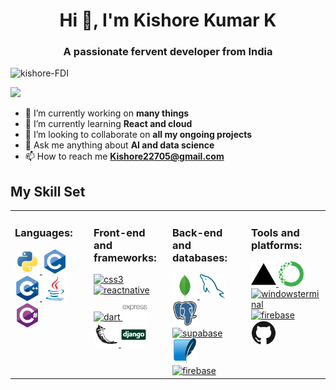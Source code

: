 <h1 align="center">Hi 👋, I'm Kishore Kumar K</h1>
<h3 align="center">A passionate fervent developer from India</h3>
<p align="left"> <img src="https://komarev.com/ghpvc/?username=kishore-FDI&label=Profile%20views&color=0e75b6&style=flat" alt="kishore-FDI" /> </p>
   
![](https://media1.tenor.com/images/ea9df861113fecec5bb17bf1faa0124e/tenor.gif?itemid=3950966)  

- 🔭 I’m currently working on **many things**
- 🌱 I’m currently learning **React and cloud**
- 👯 I’m looking to collaborate on **all my ongoing projects**
- 💬 Ask me anything about **AI and data science**
- 📫 How to reach me **Kishore22705@gmail.com**

## My Skill Set  
<table><tr><td valign="top" width="25%">
<div>
<h3 align="left">Languages:</h3>
<a href="https://www.python.org" target="_blank" rel="noreferrer"> 
  <img src="https://raw.githubusercontent.com/devicons/devicon/master/icons/python/python-original.svg" alt="python" width="40" height="40"/> 
</a>
<a href="https://www.cprogramming.com/" target="_blank" rel="noreferrer"> 
  <img src="https://raw.githubusercontent.com/devicons/devicon/master/icons/c/c-original.svg" alt="c" width="40" height="40"/> 
</a>
<a href="https://www.w3schools.com/cpp/" target="_blank" rel="noreferrer"> 
  <img src="https://raw.githubusercontent.com/devicons/devicon/master/icons/cplusplus/cplusplus-original.svg" alt="cplusplus" width="40" height="40"/> 
</a> 
<a href="https://www.java.com" target="_blank" rel="noreferrer"> 
  <img src="https://raw.githubusercontent.com/devicons/devicon/master/icons/java/java-original.svg" alt="java" width="40" height="40"/> 
</a>
<a href="https://docs.microsoft.com/en-us/dotnet/csharp/" target="_blank" rel="noreferrer"> 
  <img src="https://raw.githubusercontent.com/devicons/devicon/master/icons/csharp/csharp-original.svg" alt="csharp" width="40" height="40"/> 
</a>
</div>
</td>
<td valign="top" width="25%">
<div>
  
<h3 align="left">Front-end and frameworks:</h3>
<a href="https://www.w3schools.com/css/" target="_blank" rel="noreferrer"> 
  <img src="https://th.bing.com/th/id/OIP.yUIb5S_kj98Eg5tT-Onx1AHaHa?pid=ImgDet&rs=1" alt="css3" width="40" height="40"/>
</a> 
<a href="https://reactnative.dev/" target="_blank" rel="noreferrer"> 
  <img src="https://reactnative.dev/img/header_logo.svg" alt="reactnative" width="40" height="40"/> 
</a>
<a href="https://dart.dev" target="_blank" rel="noreferrer"> 
  <img src="https://www.vectorlogo.zone/logos/dartlang/dartlang-icon.svg" alt="dart" width="40" height="40"/> 
</a> 
<a href="https://expressjs.com" target="_blank" rel="noreferrer"> 
  <img src="https://raw.githubusercontent.com/devicons/devicon/master/icons/express/express-original-wordmark.svg" alt="express" width="40" height="40"/> 
</a>
<a href="https://flask.palletsprojects.com/" target="_blank" rel="noreferrer"> 
  <img src="https://raw.githubusercontent.com/devicons/devicon/master/icons/flask/flask-original.svg" alt="flask" width="40" height="40"/> 
</a>
<a href="https://www.djangoproject.com/" target="_blank" rel="noreferrer"> 
  <img src="https://raw.githubusercontent.com/devicons/devicon/master/icons/django/django-original.svg" alt="django" width="40" height="40"/> 
</a>
</div>
</td>
<td valign="top" width="25%">
<div>
  
<h3 align="left">Back-end and databases:</h3>
<a href="https://www.mongodb.com/" target="_blank" rel="noreferrer"> 
  <img src="https://raw.githubusercontent.com/devicons/devicon/master/icons/mongodb/mongodb-original.svg" alt="mongodb" width="40" height="40"/> 
</a>
<a href="https://www.mysql.com/" target="_blank" rel="noreferrer"> 
  <img src="https://raw.githubusercontent.com/devicons/devicon/master/icons/mysql/mysql-original.svg" alt="mysql" width="40" height="40"/> 
</a>
<a href="https://www.postgresql.org/" target="_blank" rel="noreferrer"> 
  <img src="https://raw.githubusercontent.com/devicons/devicon/master/icons/postgresql/postgresql-original.svg" alt="postgresql" width="40" height="40"/> 
</a>
<a href="https://supabase.io/" target="_blank" rel="noreferrer"> 
  <img src="https://th.bing.com/th/id/OIP.DmVUBz7NeJ9Qc-53hh5hkwHaHa?pid=ImgDet&rs=1" alt="supabase" width="40" height="40"/> 
</a>
<a href="https://www.sqlite.org/" target="_blank" rel="noreferrer"> 
  <img src="https://raw.githubusercontent.com/devicons/devicon/master/icons/sqlite/sqlite-original.svg" alt="sqlite" width="40" height="40"/> 
</a>
<a href="https://firebase.google.com/" target="_blank" rel="noreferrer"> 
  <img src="https://th.bing.com/th/id/OIP.IxQ-NTklF6yapEMKp2-VrgHaHa?pid=ImgDet&rs=1" alt="firebase" width="40" height="40"/> 
</a>
</div>
</td>
<td valign="top" width="25%">
<div>
  
<h3 align="left">Tools and platforms:</h3>
<a href="https://www.vercel.com/" target="_blank" rel="noreferrer"> 
  <img src="https://raw.githubusercontent.com/devicons/devicon/master/icons/vercel/vercel-original.svg" alt="vercel" width="40" height="40"/> 
</a>
<a href="https://www.anaconda.com/" target="_blank" rel="noreferrer"> 
  <img src="https://raw.githubusercontent.com/devicons/devicon/master/icons/anaconda/anaconda-original.svg" alt="anaconda" width="40" height="40"/> 
</a>
<a href="https://developer.mozilla.org/en-US/docs/Web/API/Window" target="_blank" rel="noreferrer"> 
  <img src="https://th.bing.com/th/id/OIP.5Lg7O_7tMN7-ljOS4NkKOgHaHa?pid=ImgDet&rs=1" alt="windowsterminal" width="40" height="40"/> 
</a>
<a href="https://firebase.google.com/" target="_blank" rel="noreferrer"> 
  <img src="https://th.bing.com/th/id/OIP.IxQ-NTklF6yapEMKp2-VrgHaHa?pid=ImgDet&rs=1" alt="firebase" width="40" height="40"/> 
</a>
<a href="https://pages.github.com/" target="_blank" rel="noreferrer"> 
  <img src="https://raw.githubusercontent.com/devicons/devicon/master/icons/github/github-original.svg" alt="githubpages" width="40" height="40"/> 
</a>
</div>
</td>
</tr></table>  
